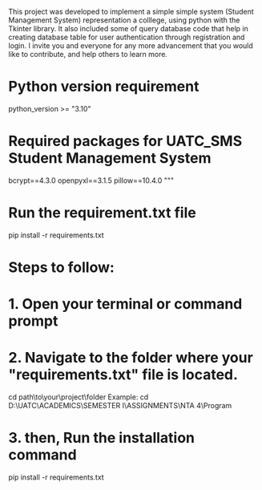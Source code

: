 This project was developed to implement a simple simple system (Student Management System) representation a colllege, using python with the Tkinter library.
It also included some of query database code that help in creating database table for user authentication through registration and login. 
I invite you and everyone for any more advancement that you would like to contribute, and help others to learn more.

# Python version requirement
python_version >= "3.10"

# Required packages for UATC_SMS Student Management System
bcrypt==4.3.0
openpyxl==3.1.5
pillow==10.4.0
"""
# Run the requirement.txt file
pip install -r requirements.txt

# Steps to follow:
# 1. Open your terminal or command prompt
# 2. Navigate to the folder where your "requirements.txt" file is located.
cd path\to\your\project\folder
Example:
cd D:\UATC\ACADEMICS\SEMESTER I\ASSIGNMENTS\NTA 4\Program
# 3. then, Run the installation command
pip install -r requirements.txt
